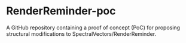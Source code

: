 # RenderReminder-poc
A GitHub repository containing a proof of concept (PoC) for proposing structural modifications to SpectralVectors/RenderReminder.
